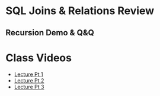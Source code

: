 # SQL Joins & Relations Review
## Recursion Demo &amp; Q&Q

# Class Videos
- [Lecture Pt 1](https://youtu.be/QMaJ9T2759s)
- [Lecture Pt 2](https://youtu.be/gBaCKej_zpY)
- [Lecture Pt 3](https://youtu.be/5WgyEAlaf98)
